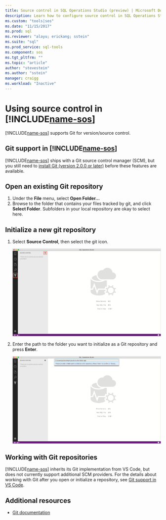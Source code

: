 ```yaml
---
title: Source control in SQL Operations Studio (preview) | Microsoft Docs
description: Learn how to configure source control in SQL Operations Studio (preview).
ms.custom: "tools|sos"
ms.date: "11/15/2017"
ms.prod: sql
ms.reviewer: "alayu; erickang; sstein"
ms.suite: "sql"
ms.prod_service: sql-tools
ms.component: sos
ms.tgt_pltfrm: ""
ms.topic: "article"
author: "stevestein"
ms.author: "sstein"
manager: craigg
ms.workload: "Inactive"
---
```

#  Using source control in [!INCLUDE[name-sos](../includes/name-sos-short.md)]

[!INCLUDE[name-sos](../includes/name-sos-short.md)] supports Git for version/source control.


## Git support in [!INCLUDE[name-sos](../includes/name-sos-short.md)]

[!INCLUDE[name-sos](../includes/name-sos-short.md)] ships with a Git source control manager (SCM), but you still need to [install Git (version 2.0.0 or later)](https://git-scm.com/download) before these features are available. 



## Open an existing Git repository

1. Under the **File** menu, select **Open Folder...**
2. Browse to the folder that contains your files tracked by git, and click **Select Folder**. Subfolders in your local repository are okay to select here.


## Initialize a new git repository

1. Select **Source Control**, then select the git icon.

   ![Source control git icon](media/source-control/source-control.png)

1. Enter the path to the folder you want to initialize as a Git repository and press **Enter**.

   ![initialize Git repository](media/source-control/initialize-git-repository.png)

## Working with Git repositories

[!INCLUDE[name-sos](../includes/name-sos-short.md)] inherits its Git implementation from VS Code, but does not currently support additional SCM providers. For the details about working with Git after you open or initialize a repository, see [Git support in VS Code](https://code.visualstudio.com/docs/editor/versioncontrol#_git-support).


## Additional resources
- [Git documentation](https://git-scm.com/documentation)
